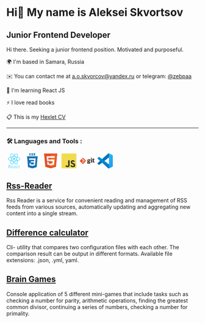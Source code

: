 # Hi👋 My name is Aleksei Skvortsov
## Junior Frontend Developer
Hi there. Seeking a junior frontend position. Motivated and purposeful.

🌍 I'm based in Samara, Russia

✉️ You can contact me at <a.o.skvorcov@yandex.ru> or telegram: [@zebpaa](https://t.me/zebpaa)

🧠 I'm learning React JS

⚡ I love read books

📋 This is my [Hexlet CV](https://cv.hexlet.io/ru/resumes/5673)


---

### :hammer_and_wrench: Languages and Tools :
<div>
  <img src="https://github.com/devicons/devicon/blob/master/icons/react/react-original-wordmark.svg" title="React" alt="React" width="40" height="40"/>&nbsp;
  <img src="https://github.com/devicons/devicon/blob/master/icons/css3/css3-plain-wordmark.svg"  title="CSS3" alt="CSS" width="40" height="40"/>&nbsp;
  <img src="https://github.com/devicons/devicon/blob/master/icons/html5/html5-original.svg" title="HTML5" alt="HTML" width="40" height="40"/>&nbsp;
  <img src="https://github.com/devicons/devicon/blob/master/icons/javascript/javascript-original.svg" title="JavaScript" alt="JavaScript" width="40" height="40"/>&nbsp;
  <img src="https://github.com/devicons/devicon/blob/master/icons/git/git-original-wordmark.svg" title="Git" **alt="Git" width="40" height="40"/>&nbsp;
  <img src="https://github.com/devicons/devicon/blob/master/icons/vscode/vscode-original.svg" title="VSCode" alt="VSCode" width="40" height="40"/>
</div>

## [Rss-Reader](https://github.com/zebpaa/frontend-project-11)
Rss Reader is a service for convenient reading and management of RSS feeds from various sources, automatically updating and aggregating new content into a single stream.

## [Difference calculator](https://github.com/zebpaa/frontend-project-46)
Cli- utility that compares two configuration files with each other. The comparison result can be output in different formats. Available file extensions: .json, .yml, yaml.

## [Brain Games](https://github.com/zebpaa/frontend-project-44)
Console application of 5 different mini-games that include tasks such as checking a number for parity, arithmetic operations, finding the greatest common divisor, continuing a series of numbers, checking a number for primality.

